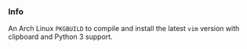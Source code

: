 ### Info

An Arch Linux `PKGBUILD` to compile and install the latest `vim` version with clipboard and Python 3 support.